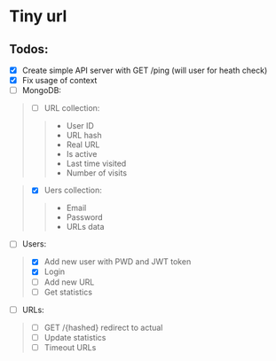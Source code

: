 # Tiny url

## Todos:
- [X] Create simple API server with GET /ping (will user for heath check)     
- [X] Fix usage of context    
- [ ] MongoDB:    
> - [ ] URL collection:   
>> * User ID
>> * URL hash
>> * Real URL
>> * Is active
>> * Last time visited
>> * Number of visits

> - [X] Uers collection: 
>> * Email
>> * Password
>> * URLs data

- [ ] Users:
> - [X] Add new user with PWD and JWT token   
> - [X] Login     
> - [ ] Add new URL   
> - [ ] Get statistics

- [ ] URLs:
> - [ ] GET /{hashed} redirect to actual  
> - [ ] Update statistics     
> - [ ] Timeout URLs